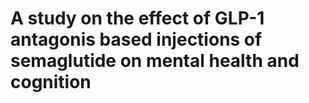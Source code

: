 # A study on the effect of GLP-1 antagonis based injections of semaglutide on mental health and cognition